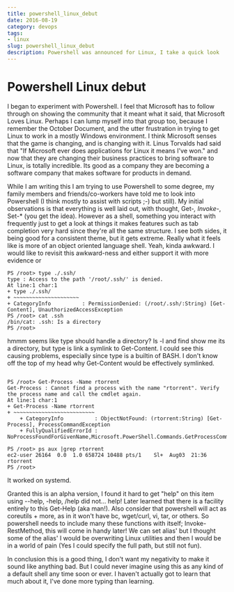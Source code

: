 ```yaml
---
title: powershell_linux_debut 
date: 2016-08-19
category: devops
tags:
- linux
slug: powershell_linux_debut
description: Powershell was announced for Linux, I take a quick look
---
```


Powershell Linux debut
======================

I began to experiment with Powershell. I feel that Microsoft has to follow through on showing the community that it meant what it said, that Microsoft Loves Linux. Perhaps I can lump myself into that group too, because I remember the October Document, and the utter frustration in trying to get Linux to work in a mostly Windows environment. I think Microsoft senses that the game is changing, and is changing with it. Linus Torvalds had said that "If Microsoft ever does applications for Linux it means I've won." and now that they are changing their business practices to bring software to Linux, is totally incredible. Its good as a company they are becoming a software company that makes software for products in demand.

While I am writing this I am trying to use Powershell to some degree, my family members and friends/co-workers have told me to look into Powershell (I think mostly to assist with scripts ;-) but still). My initial observations is that everything is well laid out, with thought, Get-*, Invoke-*, Set-* (you get the idea). However as a shell, something you interact with frequently just to get a look at things it makes features such as tab completion very hard since they're all the same structure. I see both sides, it being good for a consistent theme, but it gets extreme. Really what it feels like is more of an object oriented language shell. Yeah, kinda awkward. I would like to revisit this awkward-ness and either support it with more evidence or 

```
PS /root> type ./.ssh/
type : Access to the path '/root/.ssh/' is denied.
At line:1 char:1
+ type ./.ssh/
+ ~~~~~~~~~~~~~~~~~~~~~
+ CategoryInfo          : PermissionDenied: (/root/.ssh/:String) [Get-Content], UnauthorizedAccessException
PS /root> cat .ssh 
/bin/cat: .ssh: Is a directory
PS /root> 
```
hmmm seems like type should handle a directory? ls -l and find show me its a directory, but type is link a symlink to Get-Content. I could see this causing problems, especially since type is a builtin of BASH. I don't know off the top of my head why Get-Content would be effectively symlinked.

```

PS /root> Get-Process -Name rtorrent
Get-Process : Cannot find a process with the name "rtorrent". Verify the process name and call the cmdlet again.                                                        At line:1 char:1                                                                                                                                                        
+ Get-Process -Name rtorrent
+ ~~~~~~~~~~~~~~~~~~~~~~~~~~
    + CategoryInfo          : ObjectNotFound: (rtorrent:String) [Get-Process], ProcessCommandException
    + FullyQualifiedErrorId : NoProcessFoundForGivenName,Microsoft.PowerShell.Commands.GetProcessCommand
 
PS /root> ps aux |grep rtorrent
ec2-user 26164  0.0  1.0 658724 10488 pts/1    Sl+  Aug03  21:36 rtorrent
PS /root> 
```
It worked on systemd. 

Granted this is an alpha version, I found it hard to get "help" on this item using --help, -help, /help did not... help! Later learned that there is a facility entirely to this Get-Help (aka man!). Also consider that powershell will act as coreutils + more, as in it won't have bc, wget/curl, vi, tar, or others. So powershell needs to include many these functions with itself; Invoke-RestMethod, this will come in handy later! We can set alias' but I thought some of the alias' I would be overwriting Linux utilities and then I would be in a world of pain (Yes I could specify the full path, but still not fun).

In conclusion this is a good thing, I don't want my negativity to make it sound like anything bad. But I could never imagine using this as any kind of a default shell any time soon or ever. I haven't actually got to learn that much about it, I've done more typing than learning.
